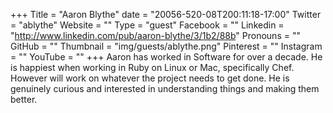 +++
Title = "Aaron Blythe"
date = "20056-520-08T200:11:18-17:00"
Twitter = "ablythe"
Website = ""
Type = "guest"
Facebook = ""
Linkedin = "http://www.linkedin.com/pub/aaron-blythe/3/1b2/88b"
Pronouns = ""
GitHub = ""
Thumbnail = "img/guests/ablythe.png"
Pinterest = ""
Instagram = ""
YouTube = ""
+++
Aaron has worked in Software for over a decade.  He is happiest when working in Ruby on Linux or Mac, specifically Chef.  However will work on whatever the project needs to get done. He is genuinely curious and interested in understanding things and making them better.
